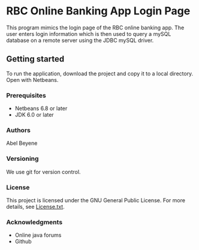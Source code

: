 # RBC Online Banking App Login Page

This program mimics the login page of the RBC online banking app. The user enters login
information which is then used to query a mySQL database on a remote server using the JDBC mySQL
driver.

## Getting started

To run the application, download the project and copy it to a local directory. Open with Netbeans.

### Prerequisites

- Netbeans 6.8 or later
- JDK 6.0 or later

### Authors

Abel Beyene

### Versioning

We use git for version control.

### License

This project is licensed under the GNU General Public License. For more details, see [License.txt](License.md).

### Acknowledgments

- Online java forums
- Github

